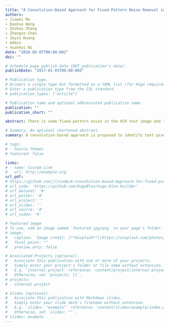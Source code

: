 ```yaml
---
title: "A Convolution-Based Approach for Fixed-Pattern Noise Removal in OCR"
authors:
- Jiawei Mo
- Baohua Wang
- Zezhou Zhang
- Zhengze Chen
- Zeyin Huang
- Admin
- Xuanhui Ni
date: "2018-05-07T00:00:00Z"
doi: ""

# Schedule page publish date (NOT publication's date).
publishDate: "2017-01-01T00:00:00Z"

# Publication type.
# Accepts a single type but formatted as a YAML list (for Hugo requirements).
# Enter a publication type from the CSL standard.
# publication_types: ["article"]

# Publication name and optional abbreviated publication name.
publication: ""
publication_short: ""

abstract: There is some fixed-pattern noise in the OCR text image and the denosing is needed to improve the accuracy of recognition. In this paper, a convolution-based approach for the fixed-pattern noise removal in OCR is proposed. The approach identifies the location of text content pixels and removes noise pixels based on the convolution kernel. The experiment shows that the approach is an effective way to remove the underline and improve the accuracy of recognition. For its generality, the algorithm is also applicable of removing other type of fixed-pattern noise.

# Summary. An optional shortened abstract.
summary: A convolution-based approach is proposed to identify text pixels and remove fixed-pattern noise in OCR images via convolution kernels, effectively eliminating underlines and improving recognition accuracy with versatility for other noise types.

# tags:
# - Source Themes
# featured: false

links:
# - name: Custom Link
#   url: http://example.org
url_pdf: 
# https://github.com/jlzcode/A-Convolution-based-Approach-for-fixed-pattern-noise-removal-in-OCR/blob/main/A%20Convolution-based%20Approach%20for%20fixed-pattern%20noise%20removal%20in%20OCR.pdf
# url_code: 'https://github.com/HugoBlox/hugo-blox-builder'
# url_dataset: '#'
# url_poster: '#'
# url_project: ''
# url_slides: ''
# url_source: '#'
# url_video: '#'

# Featured image
# To use, add an image named `featured.jpg/png` to your page's folder. 
# image:
#   caption: 'Image credit: [**Unsplash**](https://unsplash.com/photos/s9CC2SKySJM)'
#   focal_point: ""
#   preview_only: false

# Associated Projects (optional).
#   Associate this publication with one or more of your projects.
#   Simply enter your project's folder or file name without extension.
#   E.g. `internal-project` references `content/project/internal-project/index.md`.
#   Otherwise, set `projects: []`.
# projects:
# - internal-project

# Slides (optional).
#   Associate this publication with Markdown slides.
#   Simply enter your slide deck's filename without extension.
#   E.g. `slides: "example"` references `content/slides/example/index.md`.
#   Otherwise, set `slides: ""`.
# slides: example
---
```


<!-- {{% callout note %}}
Create your slides in Markdown - click the *Slides* button to check out the example.
{{% /callout %}}

Add the publication's **full text** or **supplementary notes** here. You can use rich formatting such as including [code, math, and images](https://docs.hugoblox.com/content/writing-markdown-latex/). -->
